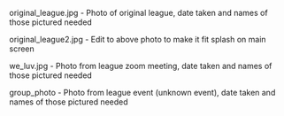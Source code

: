 original_league.jpg - Photo of original league, date taken and names of those pictured needed

original_league2.jpg - Edit to above photo to make it fit splash on main screen

we_luv.jpg - Photo from league zoom meeting, date taken and names of those pictured needed

group_photo - Photo from league event (unknown event), date taken and names of those pictured needed

